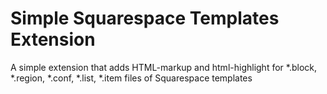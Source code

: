 Simple Squarespace Templates Extension
======================================

A simple extension that adds HTML-markup and html-highlight for *.block, *.region, *.conf, *.list, *.item files of Squarespace templates
